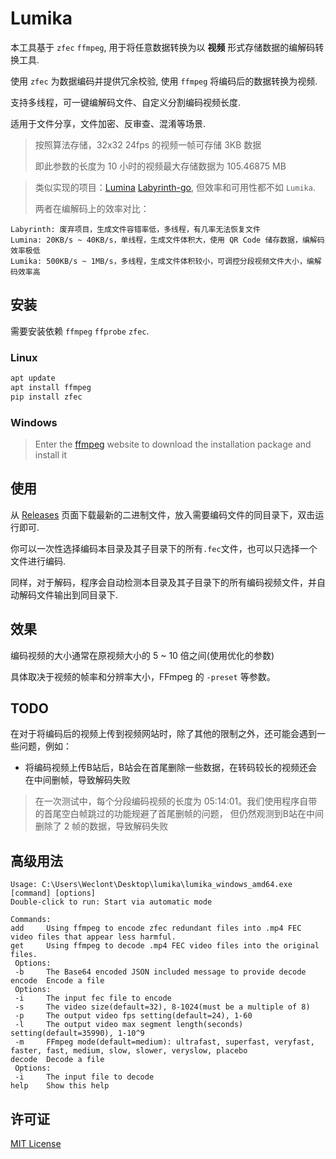 # Lumika

本工具基于 `zfec` `ffmpeg`, 用于将任意数据转换为以 **视频** 形式存储数据的编解码转换工具.

使用 `zfec` 为数据编码并提供冗余校验, 使用 `ffmpeg` 将编码后的数据转换为视频.

支持多线程，可一键编解码文件、自定义分割编码视频长度.

适用于文件分享，文件加密、反审查、混淆等场景.

> 按照算法存储，32x32 24fps 的视频一帧可存储 3KB 数据
> 
> 即此参数的长度为 10 小时的视频最大存储数据为 105.46875 MB

> 类似实现的项目：[Lumina](https://github.com/ERR0RPR0MPT/Lumina) [Labyrinth-go](https://github.com/ERR0RPR0MPT/Labyrinth-go), 但效率和可用性都不如 `Lumika`.
> 
> 两者在编解码上的效率对比：

```
Labyrinth: 废弃项目，生成文件容错率低，多线程，有几率无法恢复文件
Lumina: 20KB/s ~ 40KB/s，单线程，生成文件体积大，使用 QR Code 储存数据，编解码效率极低
Lumika: 500KB/s ~ 1MB/s，多线程，生成文件体积较小，可调控分段视频文件大小，编解码效率高
```

## 安装

需要安装依赖 `ffmpeg` `ffprobe` `zfec`.

### Linux

```bash
apt update
apt install ffmpeg
pip install zfec
```

### Windows

> Enter the [ffmpeg](https://ffmpeg.org/download.html) website to download the installation package and install it

## 使用

从 [Releases](https://github.com/ERR0RPR0MPT/Lumika/releases) 页面下载最新的二进制文件，放入需要编码文件的同目录下，双击运行即可.

你可以一次性选择编码本目录及其子目录下的所有`.fec`文件，也可以只选择一个文件进行编码.

同样，对于解码，程序会自动检测本目录及其子目录下的所有编码视频文件，并自动解码文件输出到同目录下.

## 效果

编码视频的大小通常在原视频大小的 5 ~ 10 倍之间(使用优化的参数)

具体取决于视频的帧率和分辨率大小，FFmpeg 的 `-preset` 等参数。

## TODO

在对于将编码后的视频上传到视频网站时，除了其他的限制之外，还可能会遇到一些问题，例如：

- 将编码视频上传B站后，B站会在首尾删除一些数据，在转码较长的视频还会在中间删帧，导致解码失败
> 在一次测试中，每个分段编码视频的长度为 05:14:01。我们使用程序自带的首尾空白帧跳过的功能规避了首尾删帧的问题，
> 但仍然观测到B站在中间删除了 2 帧的数据，导致解码失败

## 高级用法

```
Usage: C:\Users\Weclont\Desktop\lumika\lumika_windows_amd64.exe [command] [options]
Double-click to run: Start via automatic mode

Commands:
add     Using ffmpeg to encode zfec redundant files into .mp4 FEC video files that appear less harmful.
get     Using ffmpeg to decode .mp4 FEC video files into the original files.
 Options:
 -b     The Base64 encoded JSON included message to provide decode
encode  Encode a file
 Options:
 -i     The input fec file to encode
 -s     The video size(default=32), 8-1024(must be a multiple of 8)
 -p     The output video fps setting(default=24), 1-60
 -l     The output video max segment length(seconds) setting(default=35990), 1-10^9
 -m     FFmpeg mode(default=medium): ultrafast, superfast, veryfast, faster, fast, medium, slow, slower, veryslow, placebo
decode  Decode a file
 Options:
 -i     The input file to decode
help    Show this help
```

## 许可证

[MIT License](https://github.com/ERR0RPR0MPT/Lumika/blob/main/LICENSE)
